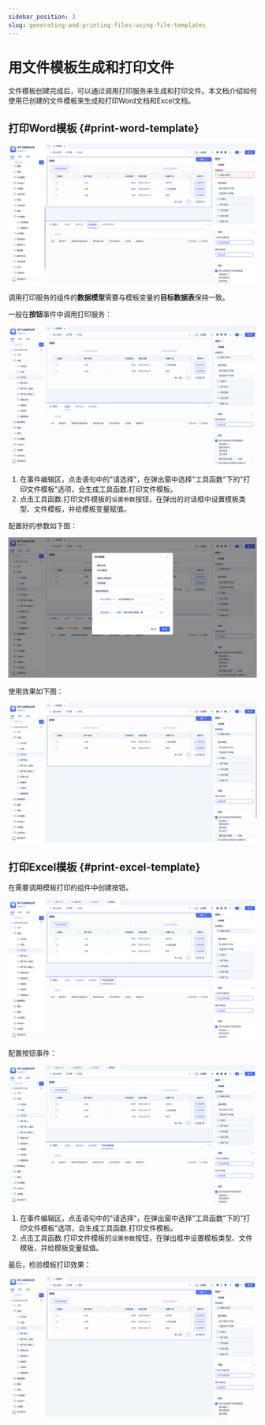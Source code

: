 ```yaml
---
sidebar_position: 3
slug: generating-and-printing-files-using-file-templates
---
```


# 用文件模板生成和打印文件

文件模板创建完成后，可以通过调用打印服务来生成和打印文件。本文档介绍如何使用已创建的文件模板来生成和打印Word文档和Excel文档。

## 打印Word模板 {#print-word-template}
![](./img/2/2025-08-29-17-09-46.png)

调用打印服务的组件的**数据模型**需要与模板变量的**目标数据表**保持一致。

一般在**按钮**事件中调用打印服务：

![](./img/2/2025-08-29_11-03-18.gif)

1. 在事件编辑区，点击语句中的"请选择"，在弹出窗中选择"工具函数"下的"打印文件模板"选项，会生成工具函数.打印文件模板。
2. 点击工具函数.打印文件模板的`设置参数`按钮，在弹出的对话框中设置模板类型、文件模板，并给模板变量赋值。

配置好的参数如下图：

![](./img/2/2025-08-29-11-05-36.png)

使用效果如下图：

![](./img/2/2025-08-29_11-10-51.gif)

## 打印Excel模板 {#print-excel-template}
在需要调用模板打印的组件中创建按钮。

![](./img/2/2025-08-29-16-35-09.png)

配置按钮事件：

![](./img/2/2025-08-29_16-36-33.gif)

1. 在事件编辑区，点击语句中的"请选择"，在弹出窗中选择"工具函数"下的"打印文件模板"选项，会生成工具函数.打印文件模板。
2. 点击工具函数.打印文件模板的`设置参数`按钮，在弹出框中设置模板类型、文件模板，并给模板变量赋值。

最后，检验模板打印效果：

![](./img/2/2025-08-29_16-43-13.gif)